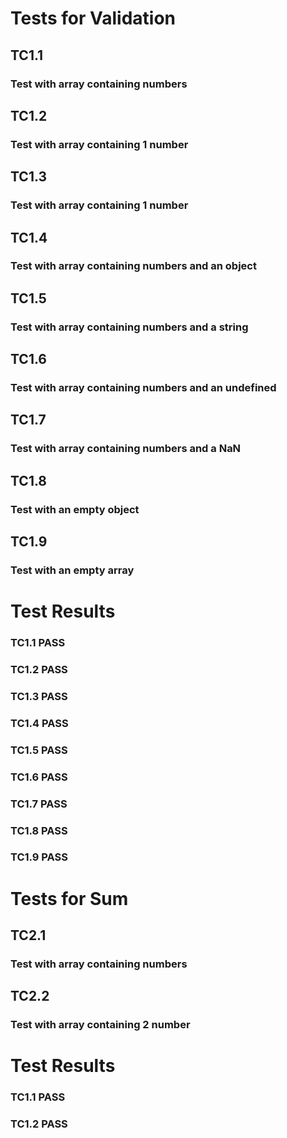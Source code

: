 # Tests for Validation

## TC1.1
### Test with array containing numbers

## TC1.2
### Test with array containing 1 number

## TC1.3
### Test with array containing 1 number

## TC1.4
### Test with array containing numbers and an object

## TC1.5
### Test with array containing numbers and a string

## TC1.6
### Test with array containing numbers and an undefined

## TC1.7
### Test with array containing numbers and a NaN

## TC1.8
### Test with an empty object

## TC1.9
### Test with an empty array

# Test Results

### TC1.1 PASS

### TC1.2 PASS

### TC1.3 PASS

### TC1.4 PASS

### TC1.5 PASS

### TC1.6 PASS

### TC1.7 PASS

### TC1.8 PASS

### TC1.9 PASS


# Tests for Sum

## TC2.1
### Test with array containing numbers

## TC2.2
### Test with array containing 2 number

# Test Results

### TC1.1 PASS

### TC1.2 PASS